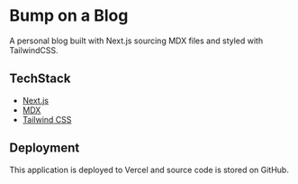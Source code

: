# Bump on a Blog

A personal blog built with Next.js sourcing MDX files and styled with TailwindCSS.

## TechStack

- [Next.js](https://nextjs.org)
- [MDX](https://mdxjs.com/)
- [Tailwind CSS](https://tailwindcss.com)

## Deployment

This application is deployed to Vercel and source code is stored on GitHub.
